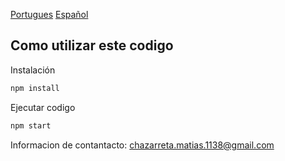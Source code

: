 [Portugues](/doc/pt-br.md)
[Español](/doc/es.md)

## Como utilizar este codigo

Instalación

```bash
npm install
```

Ejecutar codigo

```bash
npm start
```

Informacion de contantacto:
chazarreta.matias.1138@gmail.com
